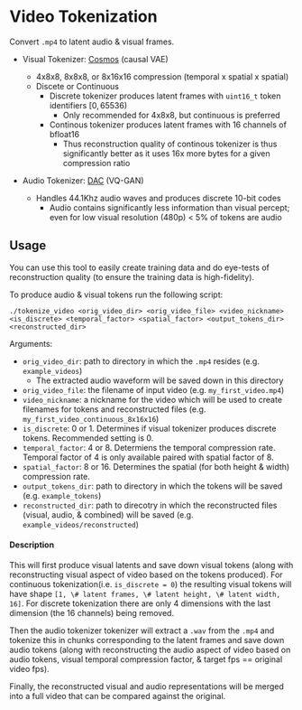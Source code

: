 # Video Tokenization

Convert `.mp4` to latent audio & visual frames. 

- Visual Tokenizer: [Cosmos](https://github.com/NVIDIA/Cosmos-Tokenizer) (causal VAE)
    - 4x8x8, 8x8x8, or 8x16x16 compression (temporal x spatial x spatial)
    - Discete or Continuous
        - Discrete tokenizer produces latent frames with `uint16_t` token identifiers $[0, 65536)$
            - Only recommended for 4x8x8, but continuous is preferred
        - Continous tokenizer produces latent frames with 16 channels of bfloat16
            - Thus reconstruction quality of continous tokenizer is thus significantly better as it uses 16x more bytes for a given compression ratio

- Audio Tokenizer: [DAC](https://github.com/descriptinc/descript-audio-codec) (VQ-GAN)
    - Handles 44.1Khz audio waves and produces discrete 10-bit codes
        - Audio contains significantly less information than visual percept; even for low visual resolution (480p) < 5% of tokens are audio


## Usage

You can use this tool to easily create training data and do eye-tests of reconstruction quality (to ensure the training data is high-fidelity).

To produce audio & visual tokens run the following script:

```shell
./tokenize_video <orig_video_dir> <orig_video_file> <video_nickname> <is_discrete> <temporal_factor> <spatial_factor> <output_tokens_dir> <reconstructed_dir>
```

Arguments:
- `orig_video_dir`: path to directory in which the `.mp4` resides (e.g. `example_videos`)
    - The extracted audio waveform will be saved down in this directory
- `orig_video_file`: the filename of input video (e.g. `my_first_video.mp4`)
- `video_nickname`: a nickname for the video which will be used to create filenames for tokens and reconstructed files (e.g. `my_first_video_continuous_8x16x16`)
- `is_discrete`: 0 or 1. Determines if visual tokenizer produces discrete tokens. Recommended setting is 0.
- `temporal_factor`: 4 or 8. Determiens the temporal compression rate. Temporal factor of 4 is only available paired with spatial factor of 8.
- `spatial_factor`: 8 or 16. Determines the spatial (for both height & width) compression rate. 
- `output_tokens_dir`: path to directory in which the tokens will be saved (e.g. `example_tokens`)
- `reconstructed_dir`: path to direcotry in which the reconstructed files (visual, audio, & combined) will be saved (e.g. `example_videos/reconstructed`)

#### Description

This will first produce visual latents and save down visual tokens (along with reconstructing visual aspect of video based on the tokens produced). For continuous tokenization(i.e. `is_discrete = 0`) the resulting visual tokens will have shape `[1, \# latent frames, \# latent height, \# latent width, 16]`. For discrete tokenization there are only 4 dimensions with the last dimension (the 16 channels) being removed.

Then the audio tokenizer tokenizer will extract a `.wav` from the `.mp4` and tokenize this in chunks corresponding to the latent frames and save down audio tokens (along with reconstructing the audio aspect of video based on audio tokens, visual temporal compression factor, & target fps == original video fps).

Finally, the reconstructed visual and audio representations will be merged into a full video that can be compared against the original.

